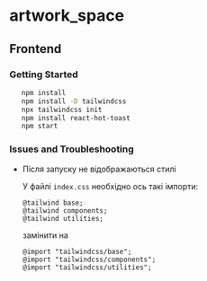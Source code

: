 # artwork_space

## Frontend

### Getting Started

```bash
   npm install
   npm install -D tailwindcss
   npx tailwindcss init
   npm install react-hot-toast
   npm start
```

### Issues and Troubleshooting

- Після запуску не відображаються стилі
  
  У файлі `index.css` необхідно ось такі імпорти:
  ```
  @tailwind base;
  @tailwind components;
  @tailwind utilities;
  ```
  замінити на
  ```
  @import "tailwindcss/base";
  @import "tailwindcss/components";
  @import "tailwindcss/utilities";
  ```
  


